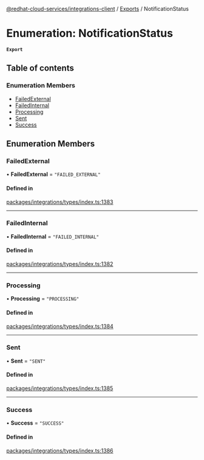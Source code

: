 [@redhat-cloud-services/integrations-client](../README.md) / [Exports](../modules.md) / NotificationStatus

# Enumeration: NotificationStatus

**`Export`**

## Table of contents

### Enumeration Members

- [FailedExternal](NotificationStatus.md#failedexternal)
- [FailedInternal](NotificationStatus.md#failedinternal)
- [Processing](NotificationStatus.md#processing)
- [Sent](NotificationStatus.md#sent)
- [Success](NotificationStatus.md#success)

## Enumeration Members

### FailedExternal

• **FailedExternal** = ``"FAILED_EXTERNAL"``

#### Defined in

[packages/integrations/types/index.ts:1383](https://github.com/RedHatInsights/javascript-clients/blob/master/packages/integrations/types/index.ts#L1383)

___

### FailedInternal

• **FailedInternal** = ``"FAILED_INTERNAL"``

#### Defined in

[packages/integrations/types/index.ts:1382](https://github.com/RedHatInsights/javascript-clients/blob/master/packages/integrations/types/index.ts#L1382)

___

### Processing

• **Processing** = ``"PROCESSING"``

#### Defined in

[packages/integrations/types/index.ts:1384](https://github.com/RedHatInsights/javascript-clients/blob/master/packages/integrations/types/index.ts#L1384)

___

### Sent

• **Sent** = ``"SENT"``

#### Defined in

[packages/integrations/types/index.ts:1385](https://github.com/RedHatInsights/javascript-clients/blob/master/packages/integrations/types/index.ts#L1385)

___

### Success

• **Success** = ``"SUCCESS"``

#### Defined in

[packages/integrations/types/index.ts:1386](https://github.com/RedHatInsights/javascript-clients/blob/master/packages/integrations/types/index.ts#L1386)
